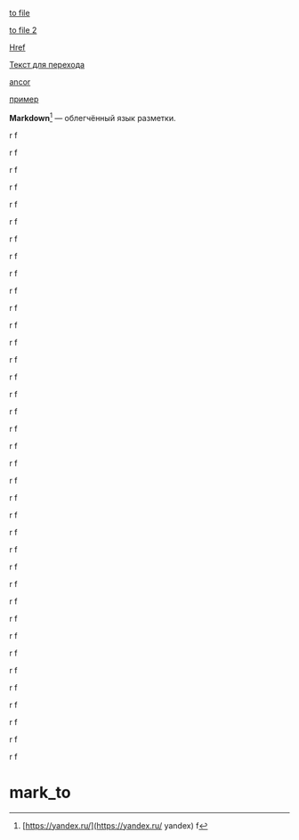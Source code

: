 <a href=../in_file.md#to_file>to file</a>

<a href=E:\Node_projects\Node_Way\NBase\_Md\_Index\__\Md\InnerPath\test\in_file.md#to_file_2>to file 2</a>

<a href="E:\Node_projects\Node_Way\NBase\_Md\_Index\__\Md\InnerPath\test\in_file.md#Href">Href</a>

<a href="E:\Node_projects\Node_Way\NBase\_Md\_Index\__\Md\InnerPath\test\in_file.md#new1">Текст для перехода</a>

[ancor](#mark_to)

[пример](E:\Node_projects\Node_Way\NBase\_Md\_Index\__\Md\InnerPath\test\in_file.md "Необязательная подсказка")

**Markdown**[^wiki_markdown] — облегчённый язык разметки.
[^wiki_markdown]: [https://yandex.ru/](https://yandex.ru/ yandex)
f

r
f

r
f

r
f

r
f

r
f

r
f

r
f

r
f

r
f

r
f

r
f

r
f

r
f

r
f

r
f

r
f

r
f

r
f

r
f

r
f

r
f

r
f

r
f

r
f

r
f

r
f

r
f

r
f

r
f

r
f

r
f

r
f

r
f

r
f

r
f

r
f

r
f

# mark_to
